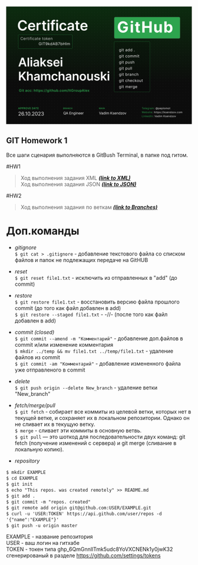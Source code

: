 <p align="center"><img src="AliakseiKhamchanouski_Git.png"></p>

## GIT Homework 1

Все шаги сценария выполняются в GitBush Terminal, в папке под гитом.

#HW1  
>Ход выполнения задания XML ***[(link to XML)](https://github.com/ItGroupAlex/XML/blob/main/README.md "link")***  
>Ход выполнения задания JSON ***[(link to JSON)](https://github.com/ItGroupAlex/JSON/blob/main/README.md "link")***
>
#HW2  
>Ход выполнения задания по веткам ***[(link to Branches)](https://github.com/ItGroupAlex/TerminalLinux/blob/main/branches.md "link")***



 
# Доп.команды  

* *gitignore*  
`$ git cat > .gitignore` - добавление текстового файла со списком файлов и папок не подлежащих передаче на GitHUB  

* *reset*  
`$ git reset file1.txt` - исключить из отправленных в "add" (до commit)  

* *restore*  
`$ git restore file1.txt` - восстановить версию файла прошлого commit (до того как файл добавлен в add)  
`$ git restore --staged file1.txt` - -//- (после того как файл добавлен в add)   

* *commit (closed)*  
`$ git commit --amend -m "Комментарий"` - добавление доп.файлов в commit и/или изменение комментария  
`$ mkdir ../temp && mv file1.txt ../temp/file1.txt` -  удаление файлов из commit  
`$ git commit -am "Комментарий"` -  добавление измененного файла уже отправленого в commit  

* *delete*  
`$ git push origin --delete New_branch` - удаление ветки "New_branch"  
  
* *fetch/merge/pull*  
`$ git fetch` - собирает все коммиты из целевой ветки, которых нет в текущей ветке, и сохраняет их в локальном репозитории. Однако он не сливает их в текущую ветку.   
`$ merge` - сливает эти коммиты в основную ветвь.   
`$ git pull` — это шоткод для последовательности двух команд: git fetch (получение изменений с сервера) и git merge (сливание в локальную копию).  

* *repository*  
```
$ mkdir EXAMPLE   
$ cd EXAMPLE  
$ git init   
$ echo "This repos. was created remotely" >> README.md  
$ git add .  
$ git commit -m "repos. created"  
$ git remote add origin git@github.com:USER/EXAMPLE.git  
$ curl -u 'USER:TOKEN' https://api.github.com/user/repos -d '{"name":"EXAMPLE"}'  
$ git push -u origin master
```
EXAMPLE - название репозитория  
USER - ваш логин на гитхабе  
TOKEN - токен типа ghp_6QmGnnIlTmk5udc8YoVXCNENk1y0jwK32 сгенерированый в разделе https://github.com/settings/tokens  
